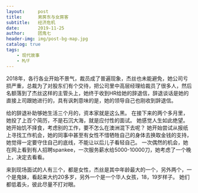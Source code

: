 ```yaml
---
layout:     post
title:      男房东与女房客
subtitle:   经济危机
date:       2019-11-25
author:     团鬼七
header-img: img/post-bg-map.jpg
catalog: true
tags:
    - 现代故事
    - M/F
---
```


2018年，各行各业开始不景气，裁员成了普遍现象，杰丝也未能避免，她公司亏损严重，总裁为了对股东们有个交待，把公司里中高层经理给裁员了很多人，然后名额落到了杰丝这样的主管头上，她终于收到HR给她的辞退信，辞退谈话是她的直接上司跟她进行的，具有讽刺意味的是，她的领导自己也刚收到辞退信。



给的辞退补助够她生活三个月的，资本家就是这么黑。 在接下来的两个多月里，她投了上百个简历，不是石沉大海，就是应付性的面试。 她感觉人生如此绝望。 她开始饥不择食，考虑别的工作，要不怎么在澳洲混下去呢？ 她开始尝试从报纸上寻找工作机会，她的同事中甚至有女性不惜牺牲自己的身体去换取金钱的支持，她觉得一定要守住自己的底线，不能让以后儿子看轻自己。 一次偶然的机会，她在网上看到有人招聘spankee，一次服务薪水给5000-10000刀，她考虑了一个晚上，决定去看看。 




来到现场面试的人有三个，都是女性，杰丝是其中年龄最大的一个，另外两个，一个是鬼妹，看起来大约20多岁，另外一个是一个华人女孩，18，19岁样子。 她们都低着头，彼此尽量不打对眼。 